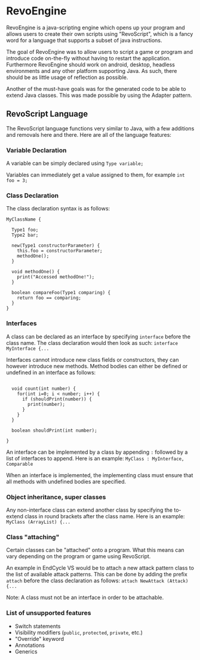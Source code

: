 # RevoEngine
RevoEngine is a java-scripting engine which opens up your program and allows users to create their own scripts using "RevoScript", which is a fancy word for a language that supports a subset of java instructions.

The goal of RevoEngine was to allow users to script a game or program and introduce code on-the-fly without having to restart the application. Furthermore RevoEngine should work on android, desktop, headless environments and any other platform supporting Java. As such, there should be as little usage of reflection as possible.

Another of the must-have goals was for the generated code to be able to extend Java classes. This was made possible by using the Adapter pattern.

## RevoScript Language

The RevoScript language functions very similar to Java, with a few additions and removals here and there. Here are all of the language features:

### Variable Declaration

A variable can be simply declared using `Type variable;`

Variables can immediately get a value assigned to them, for example `int foo = 3;`

### Class Declaration

The class declaration syntax is as follows:
```
MyClassName {
  
  Type1 foo;
  Type2 bar;
  
  new(Type1 constructorParameter) {
    this.foo = constructorParameter;
    methodOne();
  }
  
  void methodOne() {
    print("Accessed methodOne!");
  }
  
  boolean compareFoo(Type1 comparing) {
    return foo == comparing;
  }
}
```

### Interfaces

A class can be declared as an interface by specifying `interface` before the class name. The class declaration would then look as such: `interface MyInterface {...`

Interfaces cannot introduce new class fields or constructors, they can however introduce new methods.  Method bodies can either be defined or undefined in an interface as follows:
```interface MyInterface {

  void count(int number) {
    for(int i=0; i < number; i++) {
      if (shouldPrint(number)) {
        print(number);
      }
    }
  }
  
  boolean shouldPrint(int number);

}
```

An interface can be implemented by a class by appending `:` followed by a list of interfaces to append. Here is an example: `MyClass : MyInterface, Comparable`

When an interface is implemented, the implementing class must ensure that all methods with undefined bodies are specified.

### Object inheritance, super classes

Any non-interface class can extend another class by specifying the to-extend class in round brackets after the class name. Here is an example: `MyClass (ArrayList) {...`

### Class "attaching"

Certain classes can be "attached" onto a program. What this means can vary depending on the program or game using RevoScript.

An example in EndCycle VS would be to attach a new attack pattern class to the list of available attack patterns. This can be done by adding the prefix `attach` before the class declaration as follows: `attach NewAttack (Attack) {...`

Note: A class must not be an interface in order to be attachable.

### List of unsupported features

* Switch statements
* Visibility modifiers (`public`, `protected`, `private`, etc.)
* "Override" keyword
* Annotations
* Generics
